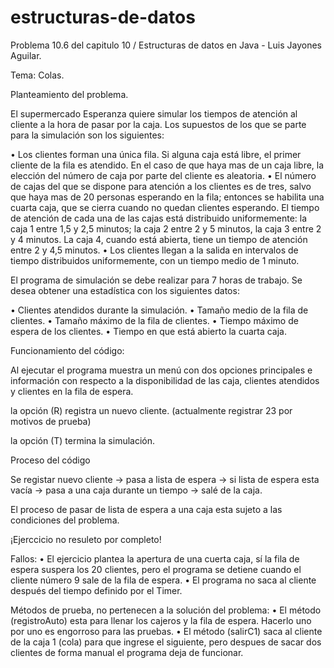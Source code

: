 # estructuras-de-datos

Problema 10.6 del capitulo 10 / Estructuras de datos en Java - Luis Jayones Aguilar.

Tema: Colas.

Planteamiento del problema.

El supermercado Esperanza quiere simular los tiempos de atención al cliente a la
hora de pasar por la caja. Los supuestos de los que se parte para la simulación son los
siguientes:

• Los clientes forman una única fila. Si alguna caja está libre, el primer cliente de
la fila es atendido. En el caso de que haya mas de un caja libre, la elección del
número de caja por parte del cliente es aleatoria.
• El número de cajas del que se dispone para atención a los clientes es de tres, salvo
que haya mas de 20 personas esperando en la fila; entonces se habilita una cuarta
caja, que se cierra cuando no quedan clientes esperando. El tiempo de atención
de cada una de las cajas está distribuido uniformemente: la caja 1 entre 1,5 y 2,5
minutos; la caja 2 entre 2 y 5 minutos, la caja 3 entre 2 y 4 minutos. La caja 4,
cuando está abierta, tiene un tiempo de atención entre 2 y 4,5 minutos.
• Los clientes llegan a la salida en intervalos de tiempo distribuidos uniformemente,
con un tiempo medio de 1 minuto.

El programa de simulación se debe realizar para 7 horas de trabajo. Se desea obtener
una estadística con los siguientes datos:

• Clientes atendidos durante la simulación.
• Tamaño medio de la fila de clientes.
• Tamaño máximo de la fila de clientes.
• Tiempo máximo de espera de los clientes.
• Tiempo en que está abierto la cuarta caja.



Funcionamiento del código:

Al ejecutar el programa muestra un menú con dos opciones principales e información con respecto a 
la disponibilidad de las caja, clientes atendidos y clientes en la fila de espera.

la opción (R) registra un nuevo cliente. (actualmente registrar 23 por motivos de prueba)

la opción (T) termina la simulación.

Proceso del código

Se registar nuevo cliente -> pasa a lista de espera -> si lista de espera esta vacía -> pasa a una caja durante un tiempo -> salé de la caja.

El proceso de pasar de lista de espera a una caja esta sujeto a las condiciones del problema.

¡Ejerccicio no resuleto por completo!

Fallos:
• El ejercicio plantea la apertura de una cuerta caja, sí la fila de espera suspera los 20 clientes, pero
el programa se detiene cuando el cliente número 9 sale de la fila de espera.
• El programa no saca al cliente después del tiempo definido por el Timer.

Métodos de prueba, no pertenecen a la solución del problema:
• El método (registroAuto) esta para llenar los cajeros y la fila de espera. Hacerlo uno por uno es engorroso para las pruebas.
• El método (salirC1) saca al cliente de la caja 1 (cola) para que ingrese el siguiente, pero despues de sacar dos clientes de forma manual el programa deja de funcionar. 

